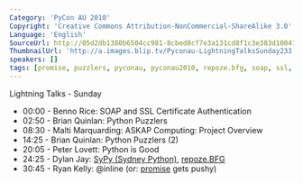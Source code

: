 ```yaml
---
Category: 'PyCon AU 2010'
Copyright: 'Creative Commons Attribution-NonCommercial-ShareAlike 3.0'
Language: 'English'
SourceUrl: http://05d2db1380b6504cc981-8cbed8cf7e3a131cd8f1c3e383d10041.r93.cf2.rackcdn.com/pycon-au-2010/455_pyconau-2010-lightning-talks-sunday.flv
ThumbnailUrl: 'http://a.images.blip.tv/Pyconau-LightningTalksSunday233.png'
speakers: []
tags: [promise, puzzlers, pyconau, pyconau2010, repoze.bfg, soap, ssl, sypy]
---
```

Lightning Talks - Sunday

  * 00:00 - Benno Rice: SOAP and SSL Certificate Authentication 
  * 02:50 - Brian Quinlan: Python Puzzlers 
  * 08:30 - Malti Marquarding: ASKAP Computing: Project Overview 
  * 14:25 - Brian Quinlan: Python Puzzlers (2) 
  * 20:05 - Peter Lovett: Python is Good 
  * 24:25 - Dylan Jay: [SyPy (Sydney Python)](http://sypy.org/), [repoze.BFG](http://bfg.repoze.org/)
  * 30:45 - Ryan Kelly: @inline (or: [promise](http://github.com/rfk/promise/) gets pushy) 

